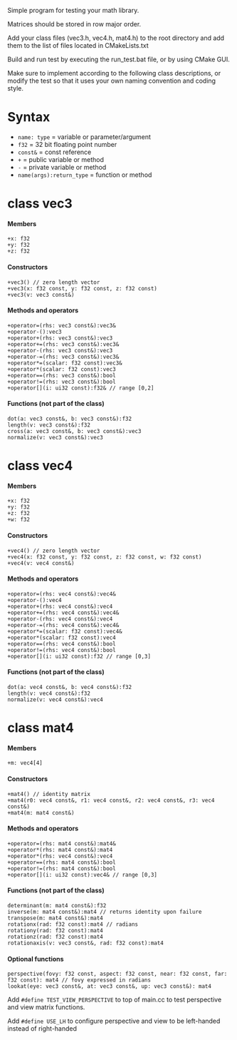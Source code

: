 Simple program for testing your math library.

Matrices should be stored in row major order.

Add your class files (vec3.h, vec4.h, mat4.h) to the root directory and add them to the list of files located in CMakeLists.txt

Build and run test by executing the run_test.bat file, or by using CMake GUI.

Make sure to implement according to the following class descriptions, or modify the test so that it uses your own naming convention and coding style.

# Syntax
* `name: type` = variable or parameter/argument
* `f32` = 32 bit floating point number
* `const&` = const reference
* `+` = public variable or method
* `-` = private variable or method
* `name(args):return_type` = function or method

# class vec3
#### Members
    +x: f32
    +y: f32
    +z: f32
#### Constructors
    +vec3() // zero length vector
    +vec3(x: f32 const, y: f32 const, z: f32 const)
    +vec3(v: vec3 const&)
#### Methods and operators
    +operator=(rhs: vec3 const&):vec3&
    +operator-():vec3
    +operator+(rhs: vec3 const&):vec3
    +operator+=(rhs: vec3 const&):vec3&
    +operator-(rhs: vec3 const&):vec3
    +operator-=(rhs: vec3 const&):vec3&
    +operator*=(scalar: f32 const):vec3&
    +operator*(scalar: f32 const):vec3
    +operator==(rhs: vec3 const&):bool
    +operator!=(rhs: vec3 const&):bool
    +operator[](i: ui32 const):f32& // range [0,2]
#### Functions (not part of the class)
    dot(a: vec3 const&, b: vec3 const&):f32
    length(v: vec3 const&):f32
    cross(a: vec3 const&, b: vec3 const&):vec3
    normalize(v: vec3 const&):vec3

# class vec4
#### Members
    +x: f32
    +y: f32
    +z: f32
    +w: f32
#### Constructors
    +vec4() // zero length vector
    +vec4(x: f32 const, y: f32 const, z: f32 const, w: f32 const)
    +vec4(v: vec4 const&)
#### Methods and operators
    +operator=(rhs: vec4 const&):vec4&
    +operator-():vec4
    +operator+(rhs: vec4 const&):vec4
    +operator+=(rhs: vec4 const&):vec4&
    +operator-(rhs: vec4 const&):vec4
    +operator-=(rhs: vec4 const&):vec4&
    +operator*=(scalar: f32 const):vec4&
    +operator*(scalar: f32 const):vec4
    +operator==(rhs: vec4 const&):bool
    +operator!=(rhs: vec4 const&):bool
    +operator[](i: ui32 const):f32 // range [0,3]
#### Functions (not part of the class)
    dot(a: vec4 const&, b: vec4 const&):f32
    length(v: vec4 const&):f32
    normalize(v: vec4 const&):vec4

# class mat4
#### Members
    +m: vec4[4]
#### Constructors
    +mat4() // identity matrix
    +mat4(r0: vec4 const&, r1: vec4 const&, r2: vec4 const&, r3: vec4 const&)
    +mat4(m: mat4 const&)
#### Methods and operators
    +operator=(rhs: mat4 const&):mat4&
    +operator*(rhs: mat4 const&):mat4
    +operator*(rhs: vec4 const&):vec4
    +operator==(rhs: mat4 const&):bool
    +operator!=(rhs: mat4 const&):bool
    +operator[](i: ui32 const):vec4& // range [0,3]
#### Functions (not part of the class)
    determinant(m: mat4 const&):f32
    inverse(m: mat4 const&):mat4 // returns identity upon failure
    transpose(m: mat4 const&):mat4
    rotationx(rad: f32 const):mat4 // radians
    rotationy(rad: f32 const):mat4
    rotationz(rad: f32 const):mat4
    rotationaxis(v: vec3 const&, rad: f32 const):mat4
#### Optional functions
    perspective(fovy: f32 const, aspect: f32 const, near: f32 const, far: f32 const): mat4 // fovy expressed in radians
    lookat(eye: vec3 const&, at: vec3 const&, up: vec3 const&): mat4

Add `#define TEST_VIEW_PERSPECTIVE` to top of main.cc to test perspective and view matrix functions.

Add `#define USE_LH` to configure perspective and view to be left-handed instead of right-handed
